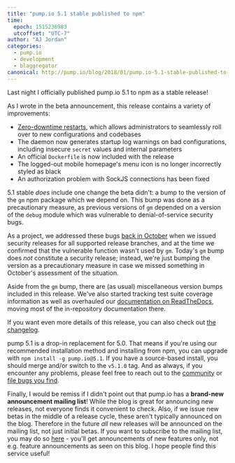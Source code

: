 ```yaml
---
title: "pump.io 5.1 stable published to npm"
time:
  epoch: 1515236983
  utcoffset: "UTC-7"
author: "AJ Jordan"
categories:
  - pump.io
  - development
  - blaggregator
canonical: http://pump.io/blog/2018/01/pump.io-5.1-stable-published-to-npm
---
```


Last night I officially published pump.io 5.1 to npm as a stable release!

As I wrote in the beta announcement, this release contains a variety of improvements:

* [Zero-downtime restarts][], which allows administrators to seamlessly roll over to new configurations and codebases
* The daemon now generates startup log warnings on bad configurations, including insecure `secret` values and internal parameters
* An official `Dockerfile` is now included with the release
* The logged-out mobile homepage's menu icon is no longer incorrectly styled as black
* An authorization problem with SockJS connections has been fixed

5.1 stable _does_ include one change the beta didn't: a bump to the version of the `gm` npm package which we depend on. This bump was done as a precautionary measure, as previous versions of `gm` depended on a version of the `debug` module which was vulnerable to denial-of-service security bugs.

As a project, we addressed these bugs [back in October][] when we issued security releases for all supported release branches, and at the time we confirmed that the vulnerable function wasn't used by `gm`. Today's `gm` bump does _not_ constitute a security release; instead, we're just bumping the version as a precautionary measure in case we missed something in October's assessment of the situation.

Aside from the `gm` bump, there are (as usual) miscellaneous version bumps included in this release. We've also started tracking test suite coverage information as well as overhauled our [documentation on ReadTheDocs][], moving most of the in-repository documentation there.

If you want even more details of this release, you can also check out [the changelog].

pump 5.1 is a drop-in replacement for 5.0. That means if you're using our recommended installation method and installing from npm, you can upgrade with `npm install -g pump.io@5.1`. If you have a source-based install, you should merge and/or switch to the `v5.1.0` tag. And as always, if you encounter any problems, please feel free to reach out to the [community][] or [file bugs you find][].

Finally, I would be remiss if I didn't point out that pump.io has a **brand-new announcement mailing list**! While the blog is great for announcing new releases, not everyone finds it convenient to check. Also, if we issue new betas in the middle of a release cycle, these aren't typically announced on the blog. Therefore in the future _all_ new releases will be announced on the mailing list, not just initial betas. If you want to subscribe to the mailing list, you may do so [here][ml] - you'll get announcements of new features only, not e.g. feature announcements as seen on this blog. I hope people find this service useful!

 [the changelog]: https://github.com/pump-io/pump.io/blob/master/CHANGELOG.md#510---2018-01-05
 [community]: https://github.com/pump-io/pump.io/wiki/Community
 [file bugs you find]: https://github.com/pump-io/pump.io/issues
 [Zero-downtime restarts]: /blog/2017/08/zero-downtime-restarts-have-landed
 [back in October]: /blog/2017/10/denial-of-service-security-fixes-now-available
 [documentation on ReadTheDocs]: https://pumpio.readthedocs.io/
 [ml]: https://lists.strugee.net/mailman/listinfo/pumpio-announce
